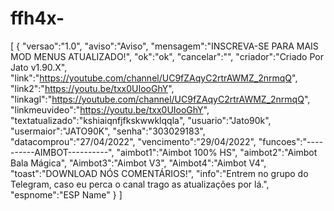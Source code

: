 # ffh4x-
[ { "versao":"1.0", "aviso":"Aviso", "mensagem":"INSCREVA-SE PARA MAIS MOD MENUS ATUALIZADO!", "ok":"ok", "cancelar":"", "criador":"Criado Por Jato v1.90.X", "link":"https://youtube.com/channel/UC9fZAqyC2rtrAWMZ_2nrmqQ", "link2":"https://youtu.be/txx0UIooGhY", "linkagl":"https://youtube.com/channel/UC9fZAqyC2rtrAWMZ_2nrmqQ", "linkmeuvideo":"https://youtu.be/txx0UIooGhY", "textatualizado":"kshiaiqnfjfkskwwklqqla", "usuario":"Jato90k", "usermaior":"JATO90K", "senha":"303029183", "datacomprou":"27/04/2022", "vencimento":"29/04/2022", "funcoes":"----------AIMBOT----------", "aimbot1":"Aimbot 100% HS", "aimbot2":"Aimbot Bala Mágica", "Aimbot3":"Aimbot V3", "Aimbot4":"Aimbot V4", "toast":"DOWNLOAD NÓS COMENTÁRIOS!", "info":"Entrem no grupo do Telegram, caso eu perca o canal trago as atualizações por lá.", "espnome":"ESP Name" } ]
